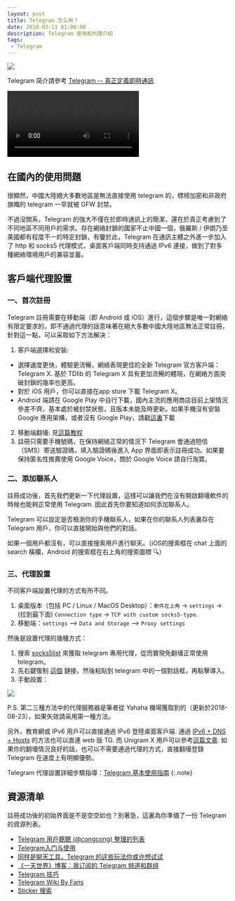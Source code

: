 ```yaml
---
layout: post
title: Telegram 怎么用？
date: 2018-03-11 01:00:00
description: Telegram 使用和代理介紹
tags:
 - Telegram
---
```


![](https://ws2.sinaimg.cn/large/78905b2cgy1fpn4588a7ng20m80goh9y.gif)

<!--more-->

Telegram 简介請參考 [Telegram -- 真正定義即時通訊](/Telegram-intro)

<div class="embed-responsive embed-responsive-4by3">
<video src="https://t1.aixinxi.net/o_1cclr3epb1cd539u1195tsj1n1ba.mp4" class="embed-responsive-item" controls="controls"></video>
</div>

## 在國內的使用問題

很顯然，中國大陸絕大多數地區是無法直接使用 telegram 的，標榜加密和非政府旗幟的 telegram 一早就被 GFW 封禁。

不過沒關系，Telegram 的強大不僅在於即時通訊上的簡潔，還在於真正考慮到了不同地區不同用戶的需求。存在網絡封鎖的國家不止中國一個，俄羅斯 / 伊朗乃至美國都有程度不一的特定封鎖，有鑒於此，Telegram 在通訊主體之外進一步加入了 http 和 socks5 代理模式，桌面客戶端同時支持通過 IPv6 連接，做到了對多種網絡環境用戶的兼容並蓄。

## 客戶端代理設置

### 一、首次註冊

Telegram 註冊需要在移動端（即 Android 或 iOS）進行，這個步驟是唯一對網絡有限定要求的，即不通過代理的話意味著在絕大多數中國大陸地區無法正常註冊，針對這一點，可以采取如下方法解決：

1. 客戶端選擇和安裝:
 - 選擇速度更快，體驗更流暢，網絡表現更佳的全新 Telegram 官方客戶端： Telegram X. 基於 TDlib 的 Telegram X 具有更加流暢的體現，在網絡方面突破封鎖的幾率也更高。
 - 對於 iOS 用戶，你可以直接在app store 下載 Telegram X。
 - Android 端請在 Google Play 中自行下載，國內主流的應用商店目前上架情況參差不齊，基本處於被封禁狀態，且版本未能及時更新。如果手機沒有安裝 Google 應用架構，或者沒有 Google Play，請戳[這裏](https://share.weiyun.com/50zxmGI)下載
2. 移動端翻墻: 見[這篇教程](/Android-個人定制篇)
3. 註冊只需要手機號碼，在保持網絡正常的情況下 Telegram 會通過短信（SMS）寄送驗證碼，填入驗證碼後進入 App 界面即表示註冊成功。如果要保持匿名性推薦使用 Google Voice，關於 Google Voice 請自行淘寶。

### 二、添加聯系人

註冊成功後，首先我們更新一下代理設置，這樣可以讓我們在沒有開啟翻墻軟件的時候也能夠正常使用 Telegram. 因此首先你要知道如何添加聯系人。

Telegram 可以設定是否檢測你的手機聯系人，如果在你的聯系人列表裏存在 Telegram 用戶，你可以直接開始與他們的對話。

如果一個用戶都沒有，可以直接搜索用戶進行聊天。（iOS的搜索框在 chat 上面的 search 橫欄，Android 的搜索框在右上角的搜索圖標 🔍）

### 三、代理設置

不同客戶端設置代理的方式有所不同。

1. 桌面版本（包括 PC / Linux / MacOS Desktop）：`軟件左上角` -> `settings` -> (拉到最下面) `Connection type` -> `TCP with custom socks5-type`.
2. 移動端：`settings` --> `Data and Storage` --> `Proxy settings`

然後是設置代理的幾種方式：

1. 搜索 [socks5list](https://t.me/socks5list) 來獲取 telegram 專用代理，從而實現免翻墻正常使用 telegram。
2. 先右鍵復制 [這個](tg://socks?server=socks5-a.yahaha.win&port=2019&user=yahaha.us&pass=yahaha.us) 鏈接，然後粘貼到 telegram 中的一個對話框，再點擊導入。
3. 手動設置：

![](https://wx1.sinaimg.cn/large/78905b2cgy1fqgzjjn7cqj20uc0grwil.jpg)

P.S. 第二三種方法中的代理服務器是筆者從 Yahaha 機場獲取到的（更新於2018-08-23），如果失效請采用第一種方法。

另外，教育網或 IPv6 用戶可以直接通過 IPv6 登陸桌面客戶端. 通過 [IPv6 + DNS + Hosts](/IPV6-brief) 的方法也可以直連 web 版 TG. 而 Unigram X 用戶可以參考[這篇文章](/Unigram-x). 如果你的翻墻情況良好的話，也可以不需要通過代理的方式，直接翻墻登錄 Telegram 在速度上有明顯優勢。

Telegram 代理設置詳細步驟指導：[Telegram 基本使用指南](https://github.com/googlehosts/hosts/wiki/Telegram-%E5%9F%BA%E6%9C%AC%E4%BD%BF%E7%94%A8%E6%8C%87%E5%8D%97#%E6%88%91%E6%98%AF%E7%AC%AC%E4%B8%80%E6%AC%A1%E4%BD%BF%E7%94%A8-telegram)
{:.note}

## 資源清单

註冊成功後的初始界面是不是空空如也？別著急，這裏為你準備了一份 Telegram 的資源列表。

* [Telegram 用戶聰聰 (@congcong) 整理的列表](https://congcong0806.github.io/2018/04/24/Telegram/)   
* [Telegram入门与使用](https://blog.liuboke.com/telegram.html)  
* [同样是聊天工具，Telegram 的这些玩法你或许想试试](http://www.pingwest.com/some-telegram-skills-you-may-want-to-know/)  
* [《一天世界》博客：我订阅的 Telegram 频道和群组](https://zhuanlan.zhihu.com/p/27876119)  
* [Telegram 技巧](http://einverne.github.io/post/2016/07/telegram-review.html#bold)   
* [Telegram Wiki By Fans](http://telegram.wiki/)  
* [Sticker 搜索](http://stickergram.ru/13.html)  
